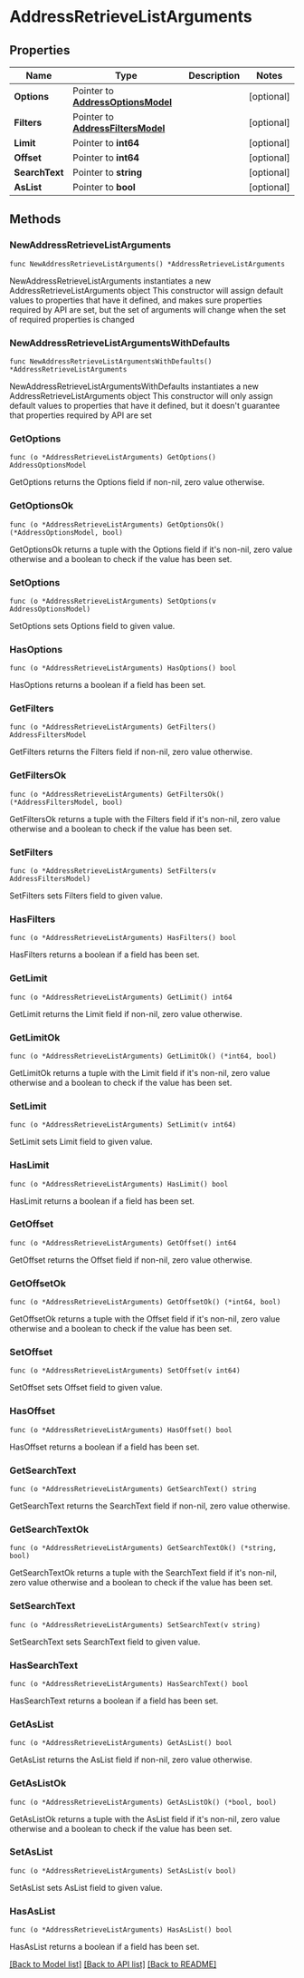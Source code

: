 # AddressRetrieveListArguments

## Properties

Name | Type | Description | Notes
------------ | ------------- | ------------- | -------------
**Options** | Pointer to [**AddressOptionsModel**](AddressOptionsModel.md) |  | [optional] 
**Filters** | Pointer to [**AddressFiltersModel**](AddressFiltersModel.md) |  | [optional] 
**Limit** | Pointer to **int64** |  | [optional] 
**Offset** | Pointer to **int64** |  | [optional] 
**SearchText** | Pointer to **string** |  | [optional] 
**AsList** | Pointer to **bool** |  | [optional] 

## Methods

### NewAddressRetrieveListArguments

`func NewAddressRetrieveListArguments() *AddressRetrieveListArguments`

NewAddressRetrieveListArguments instantiates a new AddressRetrieveListArguments object
This constructor will assign default values to properties that have it defined,
and makes sure properties required by API are set, but the set of arguments
will change when the set of required properties is changed

### NewAddressRetrieveListArgumentsWithDefaults

`func NewAddressRetrieveListArgumentsWithDefaults() *AddressRetrieveListArguments`

NewAddressRetrieveListArgumentsWithDefaults instantiates a new AddressRetrieveListArguments object
This constructor will only assign default values to properties that have it defined,
but it doesn't guarantee that properties required by API are set

### GetOptions

`func (o *AddressRetrieveListArguments) GetOptions() AddressOptionsModel`

GetOptions returns the Options field if non-nil, zero value otherwise.

### GetOptionsOk

`func (o *AddressRetrieveListArguments) GetOptionsOk() (*AddressOptionsModel, bool)`

GetOptionsOk returns a tuple with the Options field if it's non-nil, zero value otherwise
and a boolean to check if the value has been set.

### SetOptions

`func (o *AddressRetrieveListArguments) SetOptions(v AddressOptionsModel)`

SetOptions sets Options field to given value.

### HasOptions

`func (o *AddressRetrieveListArguments) HasOptions() bool`

HasOptions returns a boolean if a field has been set.

### GetFilters

`func (o *AddressRetrieveListArguments) GetFilters() AddressFiltersModel`

GetFilters returns the Filters field if non-nil, zero value otherwise.

### GetFiltersOk

`func (o *AddressRetrieveListArguments) GetFiltersOk() (*AddressFiltersModel, bool)`

GetFiltersOk returns a tuple with the Filters field if it's non-nil, zero value otherwise
and a boolean to check if the value has been set.

### SetFilters

`func (o *AddressRetrieveListArguments) SetFilters(v AddressFiltersModel)`

SetFilters sets Filters field to given value.

### HasFilters

`func (o *AddressRetrieveListArguments) HasFilters() bool`

HasFilters returns a boolean if a field has been set.

### GetLimit

`func (o *AddressRetrieveListArguments) GetLimit() int64`

GetLimit returns the Limit field if non-nil, zero value otherwise.

### GetLimitOk

`func (o *AddressRetrieveListArguments) GetLimitOk() (*int64, bool)`

GetLimitOk returns a tuple with the Limit field if it's non-nil, zero value otherwise
and a boolean to check if the value has been set.

### SetLimit

`func (o *AddressRetrieveListArguments) SetLimit(v int64)`

SetLimit sets Limit field to given value.

### HasLimit

`func (o *AddressRetrieveListArguments) HasLimit() bool`

HasLimit returns a boolean if a field has been set.

### GetOffset

`func (o *AddressRetrieveListArguments) GetOffset() int64`

GetOffset returns the Offset field if non-nil, zero value otherwise.

### GetOffsetOk

`func (o *AddressRetrieveListArguments) GetOffsetOk() (*int64, bool)`

GetOffsetOk returns a tuple with the Offset field if it's non-nil, zero value otherwise
and a boolean to check if the value has been set.

### SetOffset

`func (o *AddressRetrieveListArguments) SetOffset(v int64)`

SetOffset sets Offset field to given value.

### HasOffset

`func (o *AddressRetrieveListArguments) HasOffset() bool`

HasOffset returns a boolean if a field has been set.

### GetSearchText

`func (o *AddressRetrieveListArguments) GetSearchText() string`

GetSearchText returns the SearchText field if non-nil, zero value otherwise.

### GetSearchTextOk

`func (o *AddressRetrieveListArguments) GetSearchTextOk() (*string, bool)`

GetSearchTextOk returns a tuple with the SearchText field if it's non-nil, zero value otherwise
and a boolean to check if the value has been set.

### SetSearchText

`func (o *AddressRetrieveListArguments) SetSearchText(v string)`

SetSearchText sets SearchText field to given value.

### HasSearchText

`func (o *AddressRetrieveListArguments) HasSearchText() bool`

HasSearchText returns a boolean if a field has been set.

### GetAsList

`func (o *AddressRetrieveListArguments) GetAsList() bool`

GetAsList returns the AsList field if non-nil, zero value otherwise.

### GetAsListOk

`func (o *AddressRetrieveListArguments) GetAsListOk() (*bool, bool)`

GetAsListOk returns a tuple with the AsList field if it's non-nil, zero value otherwise
and a boolean to check if the value has been set.

### SetAsList

`func (o *AddressRetrieveListArguments) SetAsList(v bool)`

SetAsList sets AsList field to given value.

### HasAsList

`func (o *AddressRetrieveListArguments) HasAsList() bool`

HasAsList returns a boolean if a field has been set.


[[Back to Model list]](../README.md#documentation-for-models) [[Back to API list]](../README.md#documentation-for-api-endpoints) [[Back to README]](../README.md)


